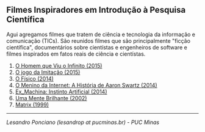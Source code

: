 ## Filmes Inspiradores em Introdução à Pesquisa Científica

Agui agregamos filmes que tratem de ciência e tecnologia da informação e comunicação (TICs). São reunidos filmes que são principalmente "ficção científica", documentários sobre cientístas e engenheiros de software e filmes inspirados em fatos reais de ciência e cientístas.

1. [O Homem que Viu o Infinito (2015)](http://www.adorocinema.com/filmes/filme-225720/criticas-adorocinema/)
1. [O jogo da Imitação (2015)](http://www.adorocinema.com/filmes/filme-198371/)
1. [O Físico (2014)](http://www.adorocinema.com/filmes/filme-207809/)
1. [O Menino da Internet: A História de Aaron Swartz (2014)](https://www.imdb.com/title/tt3268458/)
1. [Ex_Machina: Instinto Artificial (2014)](https://www.imdb.com/title/tt0470752/)
1. [Uma Mente Brilhante (2002)](http://www.adorocinema.com/filmes/filme-28384/)
1. [Matrix (1999)](https://www.imdb.com/title/tt0133093/)

---

_Lesandro Ponciano (lesandrop at pucminas.br) - PUC Minas_